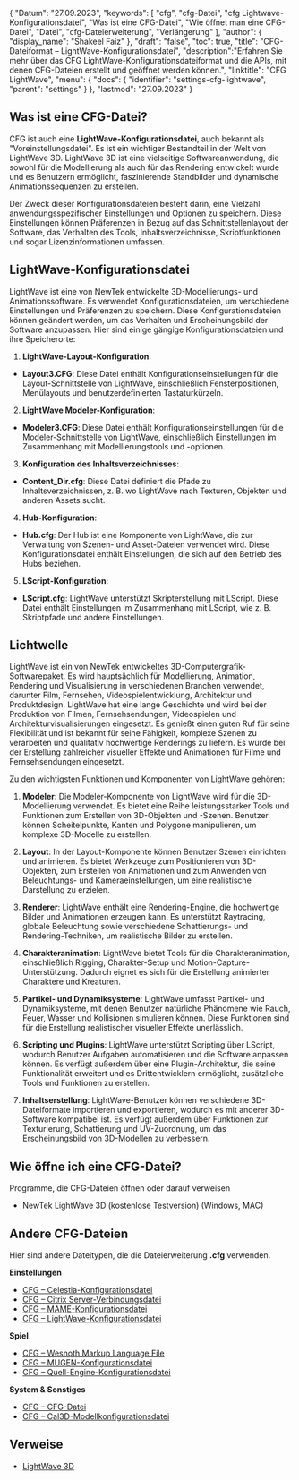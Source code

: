 {
"Datum": "27.09.2023",
  "keywords": [
"cfg",
"cfg-Datei",
"cfg Lightwave-Konfigurationsdatei",
"Was ist eine CFG-Datei",
"Wie öffnet man eine CFG-Datei",
"Datei",
"cfg-Dateierweiterung",
"Verlängerung"
],
  "author": {
"display_name": "Shakeel Faiz"
},
"draft": "false",
"toc": true,
"title": "CFG-Dateiformat – LightWave-Konfigurationsdatei",
  "description":"Erfahren Sie mehr über das CFG LightWave-Konfigurationsdateiformat und die APIs, mit denen CFG-Dateien erstellt und geöffnet werden können.",
"linktitle": "CFG LightWave",
  "menu": {
    "docs": {
      "identifier": "settings-cfg-lightwave",
"parent": "settings"
}
},
"lastmod": "27.09.2023"
}

## Was ist eine CFG-Datei?

CFG ist auch eine **LightWave-Konfigurationsdatei**, auch bekannt als "Voreinstellungsdatei". Es ist ein wichtiger Bestandteil in der Welt von LightWave 3D. LightWave 3D ist eine vielseitige Softwareanwendung, die sowohl für die Modellierung als auch für das Rendering entwickelt wurde und es Benutzern ermöglicht, faszinierende Standbilder und dynamische Animationssequenzen zu erstellen.

Der Zweck dieser Konfigurationsdateien besteht darin, eine Vielzahl anwendungsspezifischer Einstellungen und Optionen zu speichern. Diese Einstellungen können Präferenzen in Bezug auf das Schnittstellenlayout der Software, das Verhalten des Tools, Inhaltsverzeichnisse, Skriptfunktionen und sogar Lizenzinformationen umfassen.

## LightWave-Konfigurationsdatei

LightWave ist eine von NewTek entwickelte 3D-Modellierungs- und Animationssoftware. Es verwendet Konfigurationsdateien, um verschiedene Einstellungen und Präferenzen zu speichern. Diese Konfigurationsdateien können geändert werden, um das Verhalten und Erscheinungsbild der Software anzupassen. Hier sind einige gängige Konfigurationsdateien und ihre Speicherorte:

1. **LightWave-Layout-Konfiguration**:
    












- **Layout3.CFG**: Diese Datei enthält Konfigurationseinstellungen für die Layout-Schnittstelle von LightWave, einschließlich Fensterpositionen, Menülayouts und benutzerdefinierten Tastaturkürzeln.

2. **LightWave Modeler-Konfiguration**:
    












- **Modeler3.CFG**: Diese Datei enthält Konfigurationseinstellungen für die Modeler-Schnittstelle von LightWave, einschließlich Einstellungen im Zusammenhang mit Modellierungstools und -optionen.

3. **Konfiguration des Inhaltsverzeichnisses**:
    












- **Content_Dir.cfg**: Diese Datei definiert die Pfade zu Inhaltsverzeichnissen, z. B. wo LightWave nach Texturen, Objekten und anderen Assets sucht.

4. **Hub-Konfiguration**:
    












- **Hub.cfg**: Der Hub ist eine Komponente von LightWave, die zur Verwaltung von Szenen- und Asset-Dateien verwendet wird. Diese Konfigurationsdatei enthält Einstellungen, die sich auf den Betrieb des Hubs beziehen.

5. **LScript-Konfiguration**:
    












- **LScript.cfg**: LightWave unterstützt Skripterstellung mit LScript. Diese Datei enthält Einstellungen im Zusammenhang mit LScript, wie z. B. Skriptpfade und andere Einstellungen.

## Lichtwelle

LightWave ist ein von NewTek entwickeltes 3D-Computergrafik-Softwarepaket. Es wird hauptsächlich für Modellierung, Animation, Rendering und Visualisierung in verschiedenen Branchen verwendet, darunter Film, Fernsehen, Videospielentwicklung, Architektur und Produktdesign. LightWave hat eine lange Geschichte und wird bei der Produktion von Filmen, Fernsehsendungen, Videospielen und Architekturvisualisierungen eingesetzt. Es genießt einen guten Ruf für seine Flexibilität und ist bekannt für seine Fähigkeit, komplexe Szenen zu verarbeiten und qualitativ hochwertige Renderings zu liefern. Es wurde bei der Erstellung zahlreicher visueller Effekte und Animationen für Filme und Fernsehsendungen eingesetzt.

Zu den wichtigsten Funktionen und Komponenten von LightWave gehören:

1. **Modeler**: Die Modeler-Komponente von LightWave wird für die 3D-Modellierung verwendet. Es bietet eine Reihe leistungsstarker Tools und Funktionen zum Erstellen von 3D-Objekten und -Szenen. Benutzer können Scheitelpunkte, Kanten und Polygone manipulieren, um komplexe 3D-Modelle zu erstellen.
    












2. **Layout**: In der Layout-Komponente können Benutzer Szenen einrichten und animieren. Es bietet Werkzeuge zum Positionieren von 3D-Objekten, zum Erstellen von Animationen und zum Anwenden von Beleuchtungs- und Kameraeinstellungen, um eine realistische Darstellung zu erzielen.
    












3. **Renderer**: LightWave enthält eine Rendering-Engine, die hochwertige Bilder und Animationen erzeugen kann. Es unterstützt Raytracing, globale Beleuchtung sowie verschiedene Schattierungs- und Rendering-Techniken, um realistische Bilder zu erstellen.
    












4. **Charakteranimation**: LightWave bietet Tools für die Charakteranimation, einschließlich Rigging, Charakter-Setup und Motion-Capture-Unterstützung. Dadurch eignet es sich für die Erstellung animierter Charaktere und Kreaturen.
    












5. **Partikel- und Dynamiksysteme**: LightWave umfasst Partikel- und Dynamiksysteme, mit denen Benutzer natürliche Phänomene wie Rauch, Feuer, Wasser und Kollisionen simulieren können. Diese Funktionen sind für die Erstellung realistischer visueller Effekte unerlässlich.
    












6. **Scripting und Plugins**: LightWave unterstützt Scripting über LScript, wodurch Benutzer Aufgaben automatisieren und die Software anpassen können. Es verfügt außerdem über eine Plugin-Architektur, die seine Funktionalität erweitert und es Drittentwicklern ermöglicht, zusätzliche Tools und Funktionen zu erstellen.
    












7. **Inhaltserstellung**: LightWave-Benutzer können verschiedene 3D-Dateiformate importieren und exportieren, wodurch es mit anderer 3D-Software kompatibel ist. Es verfügt außerdem über Funktionen zur Texturierung, Schattierung und UV-Zuordnung, um das Erscheinungsbild von 3D-Modellen zu verbessern.
    












## Wie öffne ich eine CFG-Datei?

Programme, die CFG-Dateien öffnen oder darauf verweisen

- NewTek LightWave 3D (kostenlose Testversion) (Windows, MAC)

## Andere CFG-Dateien

Hier sind andere Dateitypen, die die Dateierweiterung **.cfg** verwenden.

**Einstellungen**
- [CFG – Celestia-Konfigurationsdatei](/settings/cfg-celestia/)
- [CFG – Citrix Server-Verbindungsdatei](/settings/cfg-citrix/)
- [CFG – MAME-Konfigurationsdatei](/settings/cfg-mame/)
- [CFG – LightWave-Konfigurationsdatei](/settings/cfg-lightwave/)

**Spiel**
- [CFG – Wesnoth Markup Language File](/game/cfg-wesnoth/)
- [CFG – MUGEN-Konfigurationsdatei](/game/cfg-mugen/)
- [CFG – Quell-Engine-Konfigurationsdatei](/game/cfg-sourceengine/)

**System & Sonstiges**
- [CFG – CFG-Datei](/system/cfg/)
- [CFG – Cal3D-Modellkonfigurationsdatei](/misc/cfg-cal3d/)

## Verweise
* [LightWave 3D](https://en.wikipedia.org/wiki/LightWave_3D)
